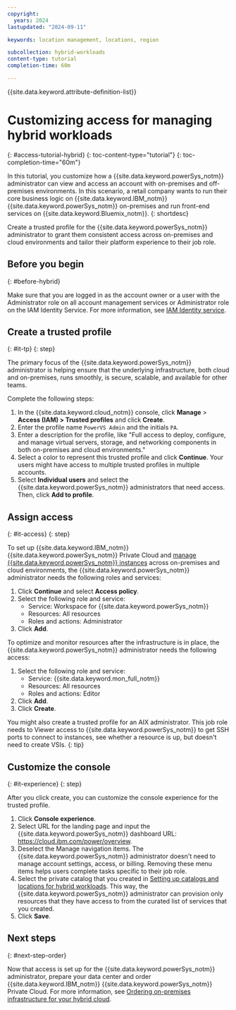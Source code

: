 ```yaml
---
copyright:
  years: 2024
lastupdated: "2024-09-11"

keywords: location management, locations, region

subcollection: hybrid-workloads
content-type: tutorial
completion-time: 60m

---
```


{{site.data.keyword.attribute-definition-list}}

# Customizing access for managing hybrid workloads
{: #access-tutorial-hybrid}
{: toc-content-type="tutorial"}
{: toc-completion-time="60m"}

In this tutorial, you customize how a {{site.data.keyword.powerSys_notm}} administrator can view and access an account with on-premises and off-premises environments. In this scenario, a retail company wants to run their core business logic on {{site.data.keyword.IBM_notm}} {{site.data.keyword.powerSys_notm}} on-premises and run front-end services on {{site.data.keyword.Bluemix_notm}}.
{: shortdesc}

Create a trusted profile for the {{site.data.keyword.powerSys_notm}} administrator to grant them consistent access across on-premises and cloud environments and tailor their platform experience to their job role.

## Before you begin
{: #before-hybrid}

Make sure that you are logged in as the account owner or a user with the Administrator role on all account management services or Administrator role on the IAM Identity Service. For more information, see [IAM Identity service](/docs/account?topic=account-account-services#identity-service-account-management).

## Create a trusted profile
{: #it-tp}
{: step}

The primary focus of the {{site.data.keyword.powerSys_notm}} administrator is helping ensure that the underlying infrastructure, both cloud and on-premises, runs smoothly, is secure, scalable, and available for other teams.

Complete the following steps:
1. In the {{site.data.keyword.cloud_notm}} console, click **Manage** > **Access (IAM) > Trusted profiles** and click **Create**.
1. Enter the profile name `PowerVS Admin` and the initials `PA`.
1. Enter a description for the profile, like "Full access to deploy, configure, and manage virtual servers, storage, and networking components in both on-premises and cloud environments."
1. Select a color to represent this trusted profile and click **Continue**. Your users might have access to multiple trusted profiles in multiple accounts.
1. Select **Individual users** and select the {{site.data.keyword.powerSys_notm}} administrators that need access. Then, click **Add to profile**.

## Assign access
{: #it-access}
{: step}

To set up {{site.data.keyword.IBM_notm}} {{site.data.keyword.powerSys_notm}} Private Cloud and [manage {{site.data.keyword.powerSys_notm}} instances](/docs/power-iaas?topic=power-iaas-modifying-instance) across on-premises and cloud environments, the {{site.data.keyword.powerSys_notm}} administrator needs the following roles and services:

1. Click **Continue** and select **Access policy**.
1. Select the following role and service:
   - Service: Workspace for {{site.data.keyword.powerSys_notm}}
   - Resources: All resources
   - Roles and actions: Administrator
1. Click **Add**.

To optimize and monitor resources after the infrastructure is in place, the {{site.data.keyword.powerSys_notm}} administrator needs the following access:

1. Select the following role and service:
   - Service: {{site.data.keyword.mon_full_notm}}
   - Resources: All resources
   - Roles and actions: Editor
1. Click **Add**.
1. Click **Create**.

You might also create a trusted profile for an AIX administrator. This job role needs to Viewer access to {{site.data.keyword.powerSys_notm}} to get SSH ports to connect to instances, see whether a resource is up, but doesn't need to create VSIs.
{: tip}

## Customize the console
{: #it-experience}
{: step}

After you click create, you can customize the console experience for the trusted profile.

1. Click **Console experience**.
1. Select URL for the landing page and input the {{site.data.keyword.powerSys_notm}} dashboard URL: https://cloud.ibm.com/power/overview.
1. Deselect the Manage navigation items. The {{site.data.keyword.powerSys_notm}} administrator doesn't need to manage account settings, access, or billing. Removing these menu items helps users complete tasks specific to their job role.
1. Select the private catalog that you created in [Setting up catalogs and locations for hybrid workloads](/docs/hybrid-workloads?topic=hybrid-workloads-tutorial-hybrid). This way, the {{site.data.keyword.powerSys_notm}} administrator can provision only resources that they have access to from the curated list of services that you created.
1. Click **Save**.

## Next steps
{: #next-step-order}

Now that access is set up for the {{site.data.keyword.powerSys_notm}} administrator, prepare your data center and order {{site.data.keyword.IBM_notm}} {{site.data.keyword.powerSys_notm}} Private Cloud. For more information, see [Ordering on-premises infrastructure for your hybrid cloud](/docs/hybrid-workloads?topic=hybrid-workloads-tutorial-services-hybrid).
